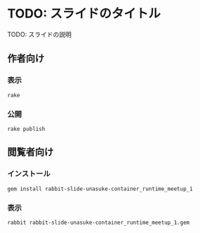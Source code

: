 # TODO: スライドのタイトル

TODO: スライドの説明

## 作者向け

### 表示

    rake

### 公開

    rake publish

## 閲覧者向け

### インストール

    gem install rabbit-slide-unasuke-container_runtime_meetup_1

### 表示

    rabbit rabbit-slide-unasuke-container_runtime_meetup_1.gem

